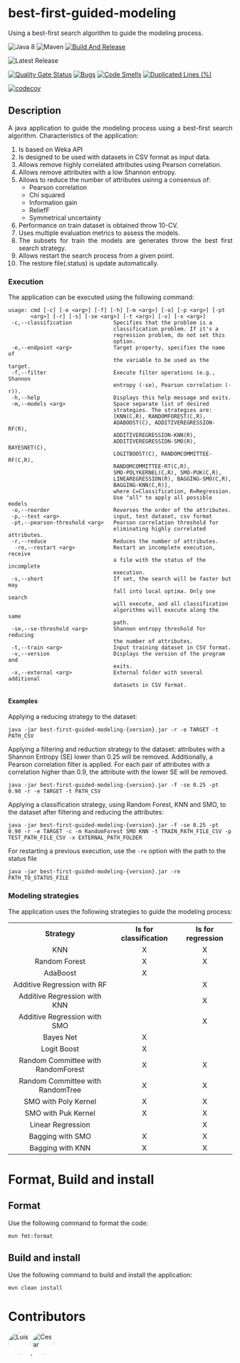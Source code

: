 # best-first-guided-modeling

Using a best-first search algorithm to guide the modeling process.

![Java 8](https://img.shields.io/badge/Java-8-blue.svg)
![Maven](https://img.shields.io/badge/Maven-3.8.8-blue.svg)
[![Build And Release](https://github.com/cicese-biocom/best-first-guided-modeling/actions/workflows/maven_release.yml/badge.svg)](https://github.com/cicese-biocom/best-first-guided-modeling/actions/workflows/maven_release.yml)


![Latest Release](https://img.shields.io/github/v/release/cicese-biocom/best-first-guided-modeling?label=latest&style=flat-square)

[![Quality Gate Status](https://sonarcloud.io/api/project_badges/measure?project=lgarciaag89_best-first-guided-modeling&metric=alert_status)](https://sonarcloud.io/summary/new_code?id=lgarciaag89_best-first-guided-modeling)
[![Bugs](https://sonarcloud.io/api/project_badges/measure?project=lgarciaag89_best-first-guided-modeling&metric=bugs)](https://sonarcloud.io/summary/new_code?id=lgarciaag89_best-first-guided-modeling)
[![Code Smells](https://sonarcloud.io/api/project_badges/measure?project=lgarciaag89_best-first-guided-modeling&metric=code_smells)](https://sonarcloud.io/summary/new_code?id=lgarciaag89_best-first-guided-modeling)
[![Duplicated Lines (%)](https://sonarcloud.io/api/project_badges/measure?project=lgarciaag89_best-first-guided-modeling&metric=duplicated_lines_density)](https://sonarcloud.io/summary/new_code?id=lgarciaag89_best-first-guided-modeling)

[![codecov](https://codecov.io/gh/lgarciaag89/best-first-guided-modeling/graph/badge.svg?token=14NNGVEN4C)](https://codecov.io/gh/lgarciaag89/best-first-guided-modeling)

## Description

<div style="text-align: justify;">
A java application to guide the modeling process using a best-first search algorithm.
Characteristics of the application:

1. Is based on Weka API
2. Is designed to be used with datasets in CSV format as input data.
3. Allows remove highly correlated attributes using Pearson correlation.
4. Allows remove attributes with a low Shannon entropy.
5. Allows to reduce the number of attributes usinng a consensus of:
    - Pearson correlation
    - Chi squared
    - Information gain
    - ReliefF
    - Symmetrical uncertainty
6. Performance on train dataset is obtained throw 10-CV.
7. Uses multiple evaluation metrics to assess the models.
8. The subsets for train the models are generates throw the best first search strategy.
9. Allows restart the search process from a given point.
10. The restore file(.status) is update automatically.


</div>

### Execution

The application can be executed using the following command:

```
usage: cmd [-c] [-e <arg>] [-f] [-h] [-m <arg>] [-o] [-p <arg>] [-pt
       <arg>] [-r] [-s] [-se <arg>] [-t <arg>] [-v] [-x <arg>]
 -c,--classification             Specifies that the problem is a
                                 classification problem. If it's a
                                 regression problem, do not set this
                                 option.
 -e,--endpoint <arg>             Target property, specifies the name of
                                 the variable to be used as the target.
 -f,--filter                     Execute filter operations (e.g., Shannon
                                 entropy (-se), Pearson correlation (-r)).
 -h,--help                       Displays this help message and exits.
 -m,--models <arg>               Space separate list of desired
                                 strategies. The strategies are:
                                 [KNN(C,R), RANDOMFOREST(C,R),
                                 ADABOOST(C), ADDITIVEREGRESSION-RF(R),
                                 ADDITIVEREGRESSION-KNN(R),
                                 ADDITIVEREGRESSION-SMO(R), BAYESNET(C),
                                 LOGITBOOST(C), RANDOMCOMMITTEE-RF(C,R),
                                 RANDOMCOMMITTEE-RT(C,R),
                                 SMO-POLYKERNEL(C,R), SMO-PUK(C,R),
                                 LINEAREGRESSION(R), BAGGING-SMO(C,R),
                                 BAGGING-KNN(C,R)],
                                 where C=Classification, R=Regression.
                                 Use "all" to apply all possible models
 -o,--reorder                    Reverses the order of the attributes.
 -p,--test <arg>                 input, test dataset, csv format
 -pt,--pearson-threshold <arg>   Pearson correlation threshold for
                                 eliminating highly correlated attributes.
 -r,--reduce                     Reduces the number of attributes.
  -re,--restart <arg>            Restart an incomplete execution, receive
                                 a file with the status of the incomplete
                                 execution.
 -s,--short                      If set, the search will be faster but may
                                 fall into local optima. Only one search
                                 will execute, and all classification
                                 algorithms will execute along the same
                                 path.
 -se,--se-threshold <arg>        Shannon entropy threshold for reducing
                                 the number of attributes.
 -t,--train <arg>                Input training dataset in CSV format.
 -v,--version                    Displays the version of the program and
                                 exits.
 -x,--external <arg>             External folder with several additional
                                 datasets in CSV format.
```

#### Examples

Applying a reducing strategy to the dataset:

```
java -jar best-first-guided-modeling-{version}.jar -r -e TARGET -t PATH_CSV
```

Applying a filtering and reduction strategy to the dataset: attributes with a Shannon Entropy (SE) lower than 0.25 will
be removed. Additionally, a Pearson correlation filter is applied. For each pair of attributes with a correlation higher
than 0.9, the attribute with the lower SE will be removed.

```
java -jar best-first-guided-modeling-{version}.jar -f -se 0.25 -pt 0.90 -r -e TARGET -t PATH_CSV
```

Applying a classification strategy, using Random Forest, KNN and SMO, to the dataset after filtering and reducing the
attributes:

```
java -jar best-first-guided-modeling-{version}.jar -f -se 0.25 -pt 0.90 -r -e TARGET -c -m RandomForest SMO KNN -t TRAIN_PATH_FILE_CSV -p TEST_PATH_FILE_CSV -x EXTERNAL_PATH_FOLDER
```

For restarting a previous execution, use the `-re` option with the path to the status file

```
java -jar best-first-guided-modeling-{version}.jar -re PATH_TO_STATUS_FILE
```

### Modeling strategies

The application uses the following strategies to guide the modeling process:
<table style="margin-left:auto; margin-right:auto;text-align: center;">
  <tr>
    <th>Strategy</th>
    <th>Is for classification</th>
    <th>Is for regression</th>
  </tr>
  <tr>
    <td>KNN</td>
    <td style="text-align: center;">X</td>
    <td style="text-align: center;">X</td>
  </tr>
   <tr>
    <td>Random Forest</td>
    <td style="text-align: center;">X</td>
    <td style="text-align: center;">X</td>
  </tr>
<tr>
    <td>AdaBoost</td>
    <td style="text-align: center;">X</td>
    <td style="text-align: center;"></td>
  </tr>
   <tr>
    <td>Additive Regression with RF</td>
    <td style="text-align: center;"></td>
    <td style="text-align: center;">X</td>
  </tr>
   <tr>
    <td>Additive Regression with KNN</td>
    <td style="text-align: center;"></td>
    <td style="text-align: center;">X</td>
  </tr>
   <tr>
    <td>Additive Regression with SMO</td>
    <td style="text-align: center;"></td>
    <td style="text-align: center;">X</td>
  </tr>
<tr>
    <td>Bayes Net</td>
    <td style="text-align: center;">X</td>
    <td style="text-align: center;"></td>
  </tr>
<tr>
    <td>Logit Boost</td>
    <td style="text-align: center;">X</td>
    <td style="text-align: center;"></td>
  </tr>
<tr>
    <td>Random Committee with RandomForest</td>
    <td style="text-align: center;">X</td>
    <td style="text-align: center;">X</td>
  </tr>
<tr>
    <td>Random Committee with RandomTree</td>
    <td style="text-align: center;">X</td>
    <td style="text-align: center;">X</td>
  </tr>
<tr>
    <td>SMO with Poly Kernel</td>
    <td style="text-align: center;">X</td>
    <td style="text-align: center;">X</td>
  </tr>
<tr>
    <td>SMO with Puk Kernel</td>
    <td style="text-align: center;">X</td>
    <td style="text-align: center;">X</td>
  </tr>
<tr>
    <td>Linear Regression</td>
    <td style="text-align: center;"></td>
    <td style="text-align: center;">X</td>
  </tr>
<tr>
    <td>Bagging with SMO</td>
    <td style="text-align: center;">X</td>
    <td style="text-align: center;">X</td>
  </tr>
<tr>
    <td>Bagging with KNN</td>
    <td style="text-align: center;">X</td>
    <td style="text-align: center;">X</td>
  </tr>
</table>


# Format, Build and install

## Format
Use the following command to format the code:

```shell
mvn fmt:format
``` 

## Build and install
Use the following command to build and install the application:

```shell
mvn clean install
```

# Contributors

<a href="https://github.com/lgarciaag89">
    <img src="https://github.com/lgarciaag89.png" width="50" style="border-radius: 50%;" alt="Luis" />
</a>
<a href="https://github.com/cicese-biocom">
    <img src="https://github.com/cicese-biocom.png" width="50" style="border-radius: 50%;" alt="Cesar" />
</a>
